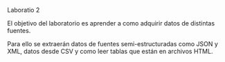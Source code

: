 Laboratio 2

El objetivo del laboratorio es aprender a como adquirir datos de distintas fuentes.

Para ello se extraerán datos de fuentes semi-estructuradas como JSON y XML, datos desde CSV
y como leer tablas que están en archivos HTML.